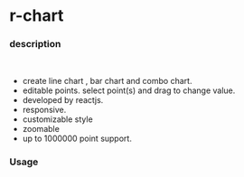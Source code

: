 # r-chart
<h3>description</h3><br>
<ul>
  <li>
    create line chart , bar chart and combo chart.
  </li>
  <li>
    editable points. select point(s) and drag to change value.  
  </li>
  <li>
    developed by reactjs.
  </li>
  <li>
    responsive.
  </li>
  <li>
    customizable style
  </li>
  <li>
    zoomable
  </li>
  <li>
   up to 1000000 point support.
  </li>
</ul> 

<h3>Usage</h3>

